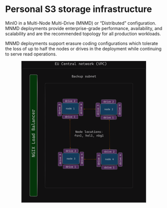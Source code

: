 # Personal S3 storage infrastructure

MinIO in a Multi-Node Multi-Drive (MNMD) or “Distributed” configuration. MNMD deployments provide enterprise-grade performance, availability, and scalability and are the recommended topology for all production workloads.

MNMD deployments support erasure coding configurations which tolerate the loss of up to half the nodes or drives in the deployment while continuing to serve read operations.


<p align="center">
  <img src="public/01_infra-diagram.png" width="400" alt="Infrastructure Diagram">
</p>
